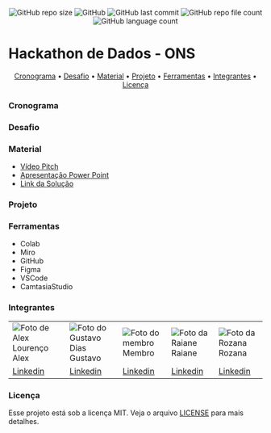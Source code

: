 <p align="center">
  <img alt="GitHub repo size" src="https://img.shields.io/github/repo-size/gpd38/desafioShaweeDatathONS?color=blue">
  <img alt="GitHub" src="https://img.shields.io/github/license/gpd38/desafioShaweeDatathONS?color=green">
  <img alt="GitHub last commit" src="https://img.shields.io/github/last-commit/gpd38/desafioShaweeDatathONS?color=red">
  <img alt="GitHub repo file count" src="https://img.shields.io/github/directory-file-count/gpd38/desafioShaweeDatathONS?color=orange">
  <img alt="GitHub language count" src="https://img.shields.io/github/languages/count/gpd38/desafioShaweeDatathONS?color=pink">
</p>

# Hackathon de Dados - ONS

<p align="center">
  <a href="#Cronograma">Cronograma</a> •
  <a href="#Desafio">Desafio</a> •
  <a href="#Material">Material</a> •
  <a href="#Projeto">Projeto</a> •
  <a href="#Ferramentas">Ferramentas</a> •
  <a href="#Integrantes">Integrantes</a> •
  <a href="#Licença">Licença</a>
</p>

### Cronograma

### Desafio

### Material

- [Vídeo Pitch](#)
- [Apresentação Power Point](#)
- [Link da Solução](#)

### Projeto

### Ferramentas

<ul>
  <li>Colab</li>
  <li>Miro</li>
  <li>GitHub</li>
  <li>Figma</li>
  <li>VSCode</li>
  <li>CamtasiaStudio</li>
</ul>

### Integrantes

<table>
  <tr>
    <td><img alt="Foto de Alex Lourenço" src="https://media-exp2.licdn.com/dms/image/C4D03AQF6WoN4_5ONNA/profile-displayphoto-shrink_800_800/0/1596643122836?e=1661385600&v=beta&t=4qmKUHrLqFxTJ5XDo9rqGn6QJ3K3NjyEmEfTa25B--s" /><br>Alex</td>
    <td><img alt="Foto do Gustavo Dias" src="https://media-exp2.licdn.com/dms/image/C4E03AQHTRpKKU1Nptg/profile-displayphoto-shrink_800_800/0/1596412740803?e=1661385600&v=beta&t=W8Tv3NFK_oCvSIYWYoYkBPA1hBpIm4X6svFaibn69_8" /><br>Gustavo</td>
    <td><img alt="Foto do membro" src="https://th.bing.com/th/id/R.ea0d38e91f172b985c948f989e98c39f?rik=NR0pbQNo1c8XMw&riu=http%3a%2f%2fcdn.onlinewebfonts.com%2fsvg%2fimg_357118.png&ehk=cUAdriibLw7xEDkfIXfwIR3GAAijwWJWZIpc7ctVbmo%3d&risl=&pid=ImgRaw&r=0" /><br>Membro</td>
    <td><img alt="Foto da Raiane" src="https://media-exp2.licdn.com/dms/image/C4E03AQH24MjQ4vXp4Q/profile-displayphoto-shrink_800_800/0/1652818193816?e=1661385600&v=beta&t=D-2Z-mQIHy9eIFS6mbM7GgajVjD_Z_0SBW_6XQhBiD0" /><br>Raiane</td>
    <td><img alt="Foto da Rozana" src="https://media-exp2.licdn.com/dms/image/C4D03AQGvODoYF0VlPg/profile-displayphoto-shrink_800_800/0/1620907329754?e=1661385600&v=beta&t=Upm67TO0TRTx46N3IPM3T_XsHhtduHiO7bxA0Hzw4X8" /><br>Rozana</td>
  </tr>
  <tr>
    <td><a href="https://www.linkedin.com/in/engalexlourenco/" target="_blank">Linkedin</a></td>
    <td><a href="https://www.linkedin.com/in/gustavopereiradias/" target="_blank">Linkedin</a></td>
    <td><a href="encurtador.com.br/jrMT3" target="_blank">Linkedin</a></td>
    <td><a href="https://www.linkedin.com/in/raianecgoncalves/" target="_blank">Linkedin</a></td>
    <td><a href="https://www.linkedin.com/in/rozanamalta/" target="_blank">Linkedin</a></td>
    </tr>
  </table>

### Licença

Esse projeto está sob a licença MIT. Veja o arquivo [LICENSE](LICENSE) para mais detalhes.
